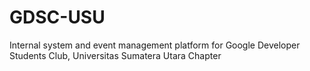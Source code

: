 # GDSC-USU
Internal system and event management platform for Google Developer Students Club, Universitas Sumatera Utara Chapter

